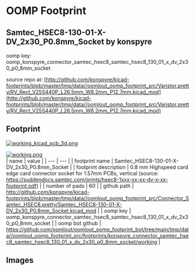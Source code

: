 # OOMP Footprint  
## Samtec_HSEC8-130-01-X-DV_2x30_P0.8mm_Socket  by konspyre  
  
oomp key: oomp_konspyre_connector_samtec_hsec8_samtec_hsec8_130_01_x_dv_2x30_p0_8mm_socket  
  
source repo at: [http://github.com/konspyre/kicad-footprints/blob/master/tmp/data//oomlout_oomp_footprint_src/Varistor.pretty/RV_Rect_V25S440P_L26.5mm_W8.2mm_P12.7mm.kicad_mod](http://github.com/konspyre/kicad-footprints/blob/master/tmp/data//oomlout_oomp_footprint_src/Varistor.pretty/RV_Rect_V25S440P_L26.5mm_W8.2mm_P12.7mm.kicad_mod)  
## Footprint  
  
[![working_kicad_pcb_3d.png](working_kicad_pcb_3d_600.png)](working_kicad_pcb_3d.png)  
  
[![working.png](working_600.png)](working.png)  
| name | value | 
| --- | --- | 
| footprint name | Samtec_HSEC8-130-01-X-DV_2x30_P0.8mm_Socket | 
| footprint description | 0.8 mm Highspeed card edge card connector socket for 1.57mm PCBs, vertical (source: https://suddendocs.samtec.com/prints/hsec8-1xxx-xx-xx-dv-x-xx-footprint.pdf) | 
| number of pads | 60 | 
| github path | http://github.com/konspyre/kicad-footprints/blob/master/tmp/data//oomlout_oomp_footprint_src/Connector_Samtec_HSEC8.pretty/Samtec_HSEC8-130-01-X-DV_2x30_P0.8mm_Socket.kicad_mod | 
| oomp key | oomp_konspyre_connector_samtec_hsec8_samtec_hsec8_130_01_x_dv_2x30_p0_8mm_socket | 
| oomp bot github | https://github.com/oomlout/oomlout_oomp_footprint_bot/tree/main/tmp/data//oomlout_oomp_footprint_src/footprints/konspyre_connector_samtec_hsec8_samtec_hsec8_130_01_x_dv_2x30_p0_8mm_socket/working | 
## Images  
